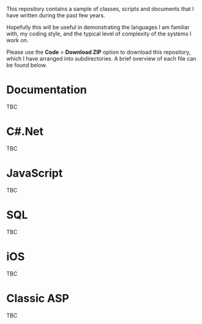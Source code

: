 This repository contains a sample of classes, scripts and documents that I have written during the past few years.

Hopefully this will be useful in demonstrating the languages I am familiar with, my coding style, and the typical level of complexity of the systems I work on.

Please use the **Code** > **Download ZIP** option to download this repository, which I have arranged into subdirectories. A brief overview of each file can be found below.

# Documentation

TBC

# C#.Net

TBC

# JavaScript

TBC

# SQL

TBC

# iOS

TBC

# Classic ASP

TBC
